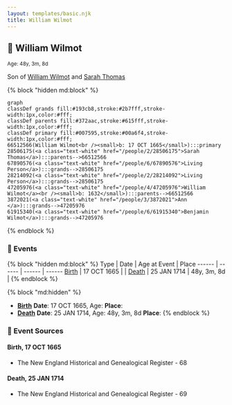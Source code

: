 ```yaml
---
layout: templates/basic.njk
title: William Wilmot
---
```

## 🔵 William Wilmot
<small>Age: 48y, 3m, 8d</small>

Son of [William Wilmot](/people/4/47205976) and [Sarah Thomas](/people/2/28506175)

{% block "hidden md:block" %}
```mermaid
graph
classDef grands fill:#193cb8,stroke:#2b7fff,stroke-width:1px,color:#fff;
classDef parents fill:#372aac,stroke:#615fff,stroke-width:1px,color:#fff;
classDef primary fill:#007595,stroke:#00a6f4,stroke-width:1px,color:#fff;
66512566(William Wilmot<br /><small>b: 17 OCT 1665</small>):::primary
28506175(<a class="text-white" href="/people/2/28506175">Sarah Thomas</a>):::parents-->66512566
67890576(<a class="text-white" href="/people/6/67890576">Living Person</a>):::grands-->28506175
28214092(<a class="text-white" href="/people/2/28214092">Living Person</a>):::grands-->28506175
47205976(<a class="text-white" href="/people/4/47205976">William Wilmot</a><br /><small>b: 1632</small>):::parents-->66512566
3872021(<a class="text-white" href="/people/3/3872021">Ann </a>):::grands-->47205976
61915340(<a class="text-white" href="/people/6/61915340">Benjamin Wilmot</a>):::grands-->47205976
```
{% endblock %}

### 📆 Events

{% block "hidden md:block" %}
Type | Date | Age at Event | Place
------ | ------ | ------ | ------
[Birth](#event-event-2) | 17 OCT 1665 |  |
[Death](#event-event-3) | 25 JAN 1714 | 48y, 3m, 8d |
{% endblock %}

{% block "md:hidden" %}
- **[Birth](#event-event-2)**
**Date**: 17 OCT 1665, Age:
**Place**:
- **[Death](#event-event-3)**
**Date**: 25 JAN 1714, Age: 48y, 3m, 8d
**Place**:
{% endblock %}

### 📰 Event Sources

#### <a id="event-event-2"></a> Birth, 17 OCT 1665
* The New England Historical and Genealogical Register  - 68

#### <a id="event-event-3"></a> Death, 25 JAN 1714
* The New England Historical and Genealogical Register  - 69